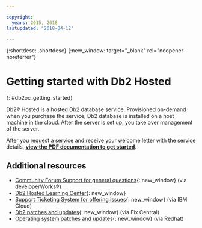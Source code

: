 ```yaml
---

copyright:
  years: 2015, 2018
lastupdated: "2018-04-12"

---
```


{:shortdesc: .shortdesc}
{:new_window: target="_blank" rel="noopener noreferrer"}

# Getting started with Db2 Hosted
{: #db2oc_getting_started}

Db2® Hosted is a hosted Db2 database service. Provisioned on-demand when you purchase the service, Db2 database is installed on a host machine in the cloud. After the server is set up, you take over management of the server.

After you [request a service](https://console.bluemix.net/catalog/services/db2-hosted)
and receive your welcome letter with the service details,
[**view the PDF documentation to get started**](https://public.dhe.ibm.com/cloud/bluemix/hosted/).

## Additional resources

- [Community Forum Support for general questions](https://ibm.biz/db2-on-cloud-forum){: new_window}
  (via developerWorks®)
- [Db2 Hosted Learning Center](https://ibm.biz/db2luwlc){: new_window}
- [Support Ticketing System for offering issues](https://ibm.biz/db2-on-cloud-support){: new_window}
  (via IBM Cloud)
- [Db2 patches and updates](https://ibm.biz/db2-on-cloud-updates){: new_window} (via Fix Central)
- [Operating system patches and updates](https://ibm.biz/db2-on-cloud-rhel-updates){: new_window}
  (via Redhat)
